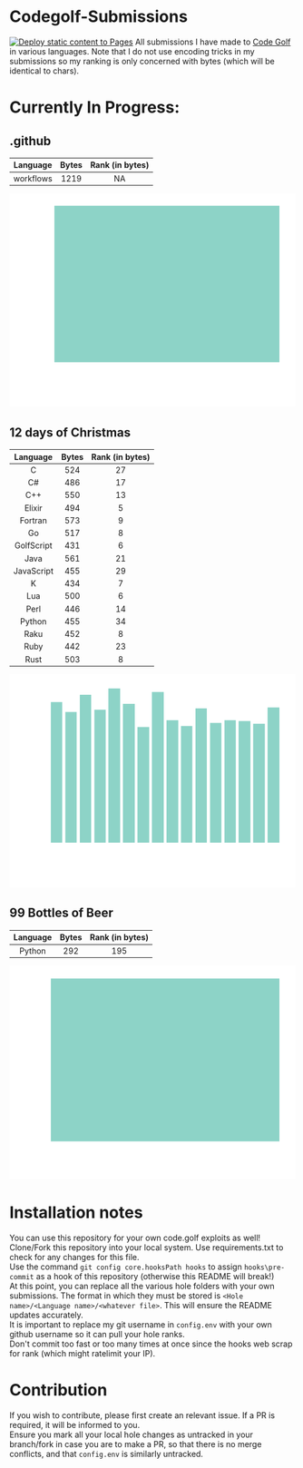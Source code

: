 
# Codegolf-Submissions 
[![Deploy static content to Pages](https://github.com/SubsTheTechnomancer/Codegolf-Submissions/actions/workflows/static.yml/badge.svg?branch=docs)](https://github.com/SubsTheTechnomancer/Codegolf-Submissions/actions/workflows/static.yml)
All submissions I have made to [Code Golf](https://code.golf/) in various languages. Note that I do not use encoding tricks in my submissions so my ranking is only concerned with bytes (which will be identical to chars).
# Currently In Progress:
## .github
| Language | Bytes | Rank (in bytes)
|:---:|:---:|:---:|
|workflows|1219|NA|


![.github](charts/.github.png)

## 12 days of Christmas
| Language | Bytes | Rank (in bytes)
|:---:|:---:|:---:|
|C|524|27|
|C#|486|17|
|C++|550|13|
|Elixir|494|5|
|Fortran|573|9|
|Go|517|8|
|GolfScript|431|6|
|Java|561|21|
|JavaScript|455|29|
|K|434|7|
|Lua|500|6|
|Perl|446|14|
|Python|455|34|
|Raku|452|8|
|Ruby|442|23|
|Rust|503|8|


![12 days of Christmas](charts/12_days_of_Christmas.png)

## 99 Bottles of Beer
| Language | Bytes | Rank (in bytes)
|:---:|:---:|:---:|
|Python|292|195|


![99 Bottles of Beer](charts/99_Bottles_of_Beer.png)


# Installation notes
You can use this repository for your own code.golf exploits as well!<br>
Clone/Fork this repository into your local system. Use requirements.txt to check for any changes for this file.<br>
Use the command `git config core.hooksPath hooks` to assign `hooks\pre-commit` as a hook of this repository (otherwise this README will break!)<br>
At this point, you can replace all the various hole folders with your own submissions. The format in which they must be stored is `<Hole name>/<Language name>/<whatever file>`.
This will ensure the README updates accurately.<br>
It is important to replace my git username in `config.env` with your own github username so it can pull your hole ranks.<br>
Don't commit too fast or too many times at once since the hooks web scrap for rank (which might ratelimit your IP).<br>

# Contribution
If you wish to contribute, please first create an relevant issue. If a PR is required, it will be informed to you.<br>
Ensure you mark all your local hole changes as untracked in your branch/fork in case you are to make a PR, so that there is no merge conflicts, and that `config.env` is similarly
untracked.
